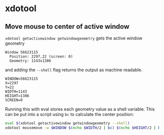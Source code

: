 # xdotool

## Move mouse to center of active window

`xdotool getactivewindow getwindowgeometry` gets the active window geometry

```
Window 56623115
  Position: 2297,22 (screen: 0)
  Geometry: 1143x1386
```

and adding the `--shell` flag returns the output as machine readable.

```
WINDOW=56623115
X=2297
Y=22
WIDTH=1143
HEIGHT=1386
SCREEN=0
```

Running this with eval stores each geometry value as a shell variable. This can
be put into a script using `bc` to calculate the center position:

```bash
eval $(xdotool getactivewindow getwindowgeometry --shell)
xdotool mousemove -w $WINDOW $(echo $WIDTH/2 | bc) $(echo $HEIGHT/2 | bc)
```
